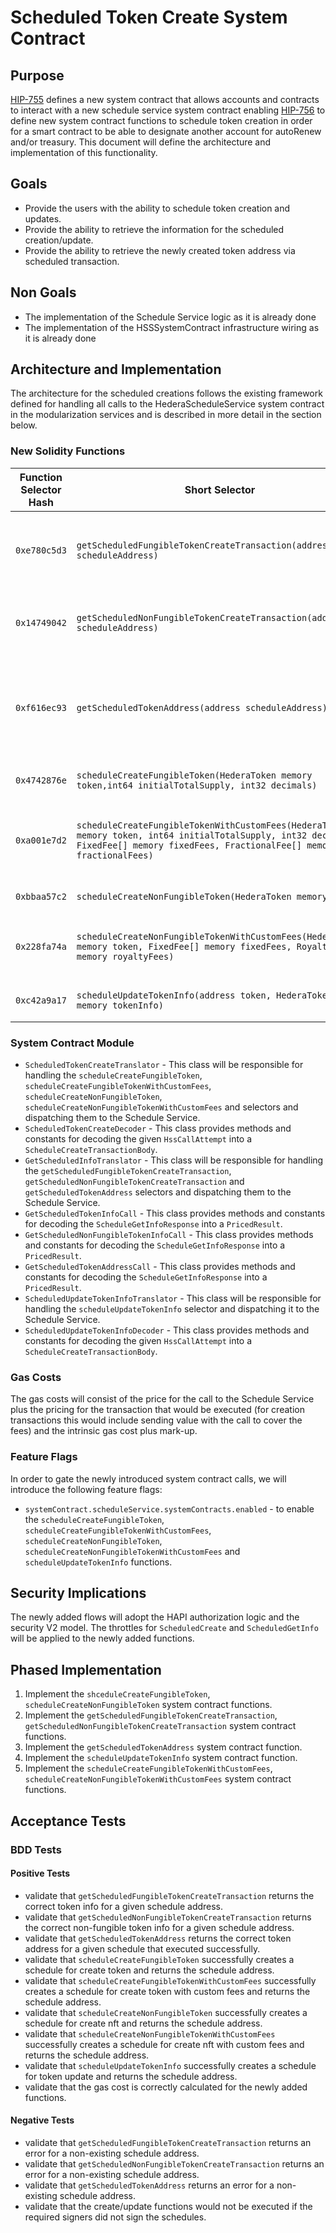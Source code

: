 # Scheduled Token Create System Contract

## Purpose

[HIP-755](https://hips.hedera.com/hip/hip-755) defines a new system contract that allows accounts and contracts to interact with a new schedule service system contract enabling
[HIP-756](https://hips.hedera.com/hip/hip-756) to define new system contract functions to schedule token creation in order for a smart contract to be able to designate another account for autoRenew and/or treasury.
This document will define the architecture and implementation of this functionality.

## Goals

- Provide the users with the ability to schedule token creation and updates.
- Provide the ability to retrieve the information for the scheduled creation/update.
- Provide the ability to retrieve the newly created token address via scheduled transaction.

## Non Goals

- The implementation of the Schedule Service logic as it is already done
- The implementation of the HSSSystemContract infrastructure wiring as it is already done

## Architecture and Implementation

The architecture for the scheduled creations follows the existing framework defined for handling all calls to the HederaScheduleService system contract in the modularization services and is described in more detail in the section below.

### New Solidity Functions

| Function Selector Hash |                                                                                   Short Selector                                                                                    |                                                                                                                                                    Function Signature                                                                                                                                                    | HAPI operation  |                              Description                              |
|------------------------|-------------------------------------------------------------------------------------------------------------------------------------------------------------------------------------|--------------------------------------------------------------------------------------------------------------------------------------------------------------------------------------------------------------------------------------------------------------------------------------------------------------------------|-----------------|-----------------------------------------------------------------------|
| `0xe780c5d3`           | `getScheduledFungibleTokenCreateTransaction(address scheduleAddress)`                                                                                                               | `function getScheduledFungibleTokenCreateTransaction(address scheduleAddress) returns (int64 responseCode, FungibleTokenInfo memory tokenInfo)`                                                                                                                                                                          | ScheduleGetInfo | Retrieve information for the scheduled token create                   |
| `0x14749042`           | `getScheduledNonFungibleTokenCreateTransaction(address scheduleAddress)`                                                                                                            | `function getScheduledNonFungibleTokenCreateTransaction(address scheduleAddress) returns (int64 responseCode, NonFungibleTokenInfo memory tokenInfo)`                                                                                                                                                                    | ScheduleGetInfo | Retrieve information for the scheduled nft create                     |
| `0xf616ec93`           | `getScheduledTokenAddress(address scheduleAddress)`                                                                                                                                 | `function getScheduledTokenAddress(address scheduleAddress) returns (int64 responseCode, address tokenAddress)`                                                                                                                                                                                                          | ScheduleGetInfo | Retrieve the token address for an executed scheduled token/nft create |
| `0x4742876e`           | `scheduleCreateFungibleToken(HederaToken memory token,int64 initialTotalSupply, int32 decimals)`                                                                                    | `function scheduleCreateFungibleToken((string,string,address,string,bool,int64,bool,(uint256,(bool,address,bytes,bytes,address))[],(int64,address,int64)),int64,int32) returns (int64 responseCode, address scheduleAddress)`                                                                                            | ScheduleCreate  | Schedule a token creation                                             |
| `0xa001e7d2`           | `scheduleCreateFungibleTokenWithCustomFees(HederaToken memory token, int64 initialTotalSupply, int32 decimals, FixedFee[] memory fixedFees, FractionalFee[] memory fractionalFees)` | `function scheduleCreateFungibleTokenWithCustomFees((string,string,address,string,bool,int64,bool,(uint256,(bool,address,bytes,bytes,address))[],(int64,address,int64)),int64,int32,(int64,address,bool,bool,address)[],(int64,int64,int64,int64,bool,address)[]) returns (int64 responseCode, address scheduleAddress)` | ScheduleCreate  | Schedule a token creation with custom fees                            |
| `0xbbaa57c2`           | `scheduleCreateNonFungibleToken(HederaToken memory token)`                                                                                                                          | `function scheduleCreateNonFungibleToken((string,string,address,string,bool,int64,bool,(uint256,(bool,address,bytes,bytes,address))[],(int64,address,int64))) returns (int64 responseCode, address scheduleAddress)`                                                                                                     | ScheduleCreate  | Schedule a nft creation                                               |
| `0x228fa74a`           | `scheduleCreateNonFungibleTokenWithCustomFees(HederaToken memory token, FixedFee[] memory fixedFees, RoyaltyFee[] memory royaltyFees)`                                              | `function scheduleCreateNonFungibleTokenWithCustomFees((string,string,address,string,bool,int64,bool,(uint256,(bool,address,bytes,bytes,address))[],(int64,address,int64)),(int64,address,bool,bool,address)[],(int64,int64,int64,address,bool,address)[]) returns (int64 responseCode, address scheduleAddress)`        | ScheduleCreate  | Schedule a nft creation with custom fees                              |
| `0xc42a9a17`           | `scheduleUpdateTokenInfo(address token, HederaToken memory tokenInfo)`                                                                                                              | `function scheduleUpdateTokenInfo(address,(string,string,address,string,bool,int64,bool,(uint256,(bool,address,bytes,bytes,address))[],(int64,address,int64))) returns (int64 responseCode, address scheduleAddress)`                                                                                                    | ScheduleCreate  | Schedule token update                                                 |

### System Contract Module

- `ScheduledTokenCreateTranslator` - This class will be responsible for handling the `scheduleCreateFungibleToken`, `scheduleCreateFungibleTokenWithCustomFees`, `scheduleCreateNonFungibleToken`, `scheduleCreateNonFungibleTokenWithCustomFees` and selectors and dispatching them to the Schedule Service.
- `ScheduledTokenCreateDecoder` - This class provides methods and constants for decoding the given `HssCallAttempt` into a `ScheduleCreateTransactionBody`.
- `GetScheduledInfoTranslator` - This class will be responsible for handling the `getScheduledFungibleTokenCreateTransaction`, `getScheduledNonFungibleTokenCreateTransaction` and `getScheduledTokenAddress` selectors and dispatching them to the Schedule Service.
- `GetScheduledTokenInfoCall` - This class provides methods and constants for decoding the `ScheduleGetInfoResponse` into a `PricedResult`.
- `GetScheduledNonFungibleTokenInfoCall` - This class provides methods and constants for decoding the `ScheduleGetInfoResponse` into a `PricedResult`.
- `GetScheduledTokenAddressCall` - This class provides methods and constants for decoding the `ScheduleGetInfoResponse` into a `PricedResult`.
- `ScheduledUpdateTokenInfoTranslator` - This class will be responsible for handling the `scheduleUpdateTokenInfo` selector and dispatching it to the Schedule Service.
- `ScheduledUpdateTokenInfoDecoder` - This class provides methods and constants for decoding the given `HssCallAttempt` into a `ScheduleCreateTransactionBody`.

### Gas Costs

The gas costs will consist of the price for the call to the Schedule Service plus the pricing for the transaction that would be executed (for creation transactions this would include sending value with the call to cover the fees) and the intrinsic gas cost plus mark-up.

### Feature Flags

In order to gate the newly introduced system contract calls, we will introduce the following feature flags:
- `systemContract.scheduleService.systemContracts.enabled` - to enable the `scheduleCreateFungibleToken`, `scheduleCreateFungibleTokenWithCustomFees`, `scheduleCreateNonFungibleToken`, `scheduleCreateNonFungibleTokenWithCustomFees` and `scheduleUpdateTokenInfo` functions.

## Security Implications

The newly added flows will adopt the HAPI authorization logic and the security V2 model.
The throttles for `ScheduledCreate` and `ScheduledGetInfo` will be applied to the newly added functions.

## Phased Implementation

1. Implement the `shceduleCreateFungibleToken`, `scheduleCreateNonFungibleToken` system contract functions.
2. Implement the `getScheduledFungibleTokenCreateTransaction`, `getScheduledNonFungibleTokenCreateTransaction` system contract functions.
3. Implement the `getScheduledTokenAddress` system contract function.
4. Implement the `scheduleUpdateTokenInfo` system contract function.
5. Implement the `scheduleCreateFungibleTokenWithCustomFees`, `scheduleCreateNonFungibleTokenWithCustomFees` system contract functions.

## Acceptance Tests

### BDD Tests

#### Positive Tests

- validate that `getScheduledFungibleTokenCreateTransaction` returns the correct token info for a given schedule address.
- validate that `getScheduledNonFungibleTokenCreateTransaction` returns the correct non-fungible token info for a given schedule address.
- validate that `getScheduledTokenAddress` returns the correct token address for a given schedule that executed successfully.
- validate that `scheduleCreateFungibleToken` successfully creates a schedule for create token and returns the schedule address.
- validate that `scheduleCreateFungibleTokenWithCustomFees` successfully creates a schedule for create token with custom fees and returns the schedule address.
- validate that `scheduleCreateNonFungibleToken` successfully creates a schedule for create nft and returns the schedule address.
- validate that `scheduleCreateNonFungibleTokenWithCustomFees` successfully creates a schedule for create nft with custom fees and returns the schedule address.
- validate that `scheduleUpdateTokenInfo` successfully creates a schedule for token update and returns the schedule address.
- validate that the gas cost is correctly calculated for the newly added functions.

#### Negative Tests

- validate that `getScheduledFungibleTokenCreateTransaction` returns an error for a non-existing schedule address.
- validate that `getScheduledNonFungibleTokenCreateTransaction` returns an error for a non-existing schedule address.
- validate that `getScheduledTokenAddress` returns an error for a non-existing schedule address.
- validate that the create/update functions would not be executed if the required signers did not sign the schedules.
